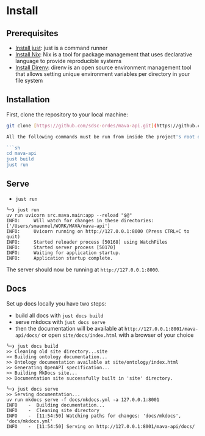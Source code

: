 # Install

## Prerequisites

- [Install just](https://github.com/casey/just): just is a command runner
- [Install Nix](https://docs.determinate.systems/): Nix is a tool for package management that uses declarative language to provide reproducible systems
- [Install Direnv](https://direnv.net/docs/installation.html): direnv is an open source environment management tool that allows setting unique environment variables per directory in your file system


## Installation

First, clone the repository to your local machine:

```sh
git clone [https://github.com/sdsc-ordes/mava-api.git](https://github.com/sdsc-ordes/mava-api.git)

All the following commands must be run from inside the project's root directory.

```sh
cd mava-api
just build
just run
```

## Serve

- `just run`

```
╰─❯ just run
uv run uvicorn src.mava.main:app --reload "$@"
INFO:     Will watch for changes in these directories: ['/Users/smaennel/WORK/MAVA/mava-api']
INFO:     Uvicorn running on http://127.0.0.1:8000 (Press CTRL+C to quit)
INFO:     Started reloader process [50168] using WatchFiles
INFO:     Started server process [50170]
INFO:     Waiting for application startup.
INFO:     Application startup complete.
```

The server should now be running at `http://127.0.0.1:8000`.

## Docs

Set up docs locally you have two steps:

- build all docs with `just docs build`
- serve mkdocs with `just docs serve`
- then the documentation will be available at `http://127.0.0.1:8001/mava-api/docs/` or open `site/docs/index.html` with a browser of your choice


```hl_lines="1 7 9" title="Build all docs"
╰─❯ just docs build
>> Cleaning old site directory...site
>> Building ontology documentation...
>> Ontology documentation available at site/ontology/index.html
>> Generating OpenAPI specification...
>> Building MkDocs site...
>> Documentation site successfully built in 'site' directory.
```

```hl_lines="1 7" title="Serve mkdocs"
╰─❯ just docs serve
>> Serving documentation...
uv run mkdocs serve -f docs/mkdocs.yml -a 127.0.0.1:8001
INFO    -  Building documentation...
INFO    -  Cleaning site directory
INFO    -  [11:54:50] Watching paths for changes: 'docs/mkdocs', 'docs/mkdocs.yml'
INFO    -  [11:54:50] Serving on http://127.0.0.1:8001/mava-api/docs/
```
